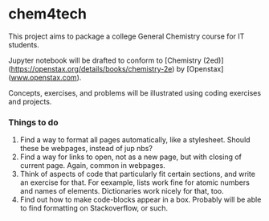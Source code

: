 # chem4tech

This project aims to package a college General Chemistry course
for IT students.

Jupyter notebook will be drafted to conform to [Chemistry (2ed)]
(https://openstax.org/details/books/chemistry-2e) by [Openstax]
(www.openstax.com).

Concepts, exercises, and problems will be illustrated using coding
exercises and projects.

### Things to do
1. Find a way to format all pages automatically, like a stylesheet.  Should these be webpages, instead of jup nbs?
2. Find a way for links to open, not as a new page, but with closing of current page.  Again, common in webpages.
3. Think of aspects of code that particularly fit certain sections, and write an exercise for that.  For eexample, lists work fine for atomic numbers and names of elements.  Dictionaries work nicely for that, too.
4. Find out how to make code-blocks appear in a box.  Probably will be able to find formatting on Stackoverflow, or such.
